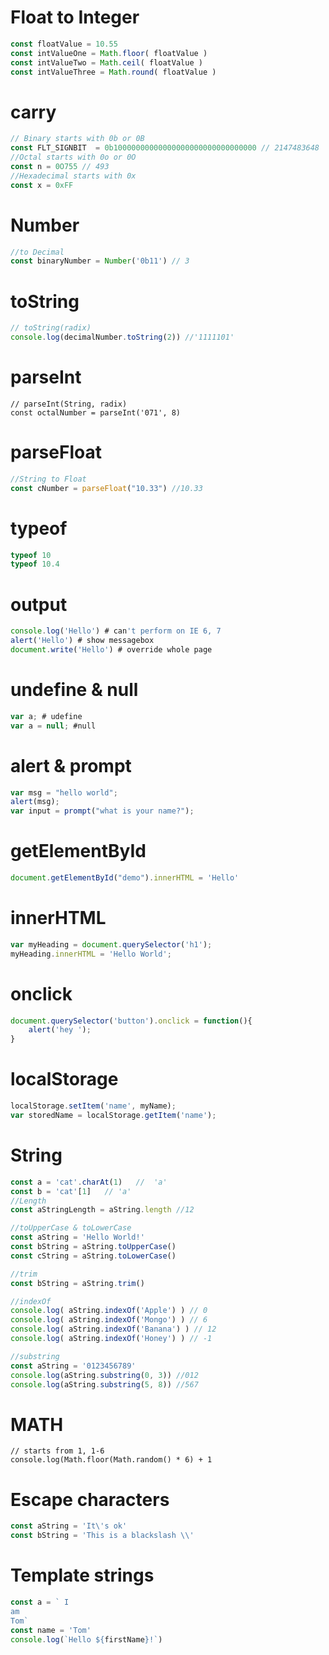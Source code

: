 # Float to Integer
```javascript
const floatValue = 10.55
const intValueOne = Math.floor( floatValue ) 
const intValueTwo = Math.ceil( floatValue )
const intValueThree = Math.round( floatValue )
```
# carry
```javascript
// Binary starts with 0b or 0B
const FLT_SIGNBIT  = 0b10000000000000000000000000000000 // 2147483648
//Octal starts with 0o or 0O
const n = 0O755 // 493
//Hexadecimal starts with 0x
const x = 0xFF
```
# Number
```javascript
//to Decimal
const binaryNumber = Number('0b11') // 3
```
# toString
```javascript
// toString(radix)
console.log(decimalNumber.toString(2)) //'1111101'
```
# parseInt
```javscript
// parseInt(String, radix)
const octalNumber = parseInt('071', 8)
```
# parseFloat
```javascript
//String to Float
const cNumber = parseFloat("10.33") //10.33
```
# typeof
```javascript
typeof 10
typeof 10.4
```
# output
```javascript
console.log('Hello') # can't perform on IE 6, 7
alert('Hello') # show messagebox
document.write('Hello') # override whole page 
```
# undefine & null
```javascript
var a; # udefine
var a = null; #null
```
# alert & prompt
```javascript
var msg = "hello world";
alert(msg);
var input = prompt("what is your name?");
```
# getElementById
```javascript
document.getElementById("demo").innerHTML = 'Hello'
```
# innerHTML
```javascript
var myHeading = document.querySelector('h1');
myHeading.innerHTML = 'Hello World';
```
# onclick
```javascript
document.querySelector('button').onclick = function(){
	alert('hey ');
}
```
# localStorage 
```javascript
localStorage.setItem('name', myName);
var storedName = localStorage.getItem('name');
```
# String 
```javascript
const a = 'cat'.charAt(1)   //  'a'
const b = 'cat'[1]   // 'a'
//Length
const aStringLength = aString.length //12

//toUpperCase & toLowerCase
const aString = 'Hello World!'
const bString = aString.toUpperCase()
const cString = aString.toLowerCase()

//trim
const bString = aString.trim()

//indexOf
console.log( aString.indexOf('Apple') ) // 0
console.log( aString.indexOf('Mongo') ) // 6
console.log( aString.indexOf('Banana') ) // 12
console.log( aString.indexOf('Honey') ) // -1

//substring
const aString = '0123456789'
console.log(aString.substring(0, 3)) //012
console.log(aString.substring(5, 8)) //567
```
# MATH
```javscript
// starts from 1, 1-6
console.log(Math.floor(Math.random() * 6) + 1
```
# Escape characters
```javascript
const aString = 'It\'s ok'
const bString = 'This is a blackslash \\'
```
# Template strings
```javascript
const a = ` I 
am
Tom`
const name = 'Tom'
console.log(`Hello ${firstName}!`)
```
# 
